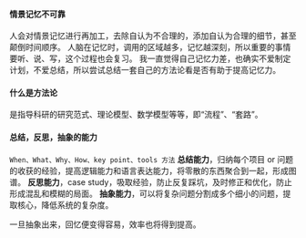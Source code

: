 #### 情景记忆不可靠

人会对情景记忆进行再加工，去除自认为不合理的，添加自认为合理的细节，甚至颠倒时间顺序。
人脑在记忆时，调用的区域越多，记忆越深刻，所以重要的事情要听、说、写，这个过程也会复习。
我一直觉得自己记忆力差，也确实不爱制定计划，不爱总结，所以尝试总结一套自己的方法论看是否有助于提高记忆力。
​

#### 什么是方法论

是指导科研的研究范式、理论模型、数学模型等等，即“流程”、“套路”。
​

#### 总结，反思，抽象的能力

`When、What、Why、How、key point、tools 方法`
**总结能力**，归纳每个项目 or 问题的收获的经验，提高逻辑能力和语言表达能力，将零散的东西聚合到一起，形成图谱。
**反思能力**，case study，吸取经验，防止反复踩坑，及时修正和优化，防止形成混乱和模糊的局面。
**抽象能力**，可以将复杂问题分割成多个细小的问题，提取核心，降低系统的复杂度。
​

一旦抽象出来，回忆便变得容易，效率也将得到提高。
